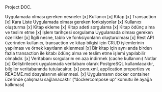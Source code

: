 Project DOC.


Uygulamada olması gereken nesneler
[x] Kullanıcı 
[x] Kitap
[x] Transaction
[x] Kara Liste
Uygulamada olması gereken fonksiyonlar
[x] Kullanıcı oluşturma
[x] Kitap ekleme
[x] Kitap adeti sorgulama
[x] Kitap ödünç alma ve teslim etme
[x] İşlem tarihçesi sorgulama
Uygulamada olması gereken özellikler
[x] İlgili nesne, tablo ve fonksiyonların oluşturulması
[x] Rest API üzerinden kullanıcı, transaction ve kitap bilgisi için CRUD işlemlerinin
yapılması ve örnek kayıtların eklenmesi
[x] Bir kitap için aynı anda birden fazla transaction ile kitabı ödünç alma ve teslim
etme işlemi yapılabilir olmalıdır.
[x] Veritabanı sorgularını en aza indirmek (cache kullanımı)
Notlar
[x] Geliştirilecek uygulamada veritabanı olarak PostgreSQL kullanılacaktır, bilgiler
veritabanında tutulacaktır.
[x] pom.xml, application.properties ve README.md dosyalarının eklenmesi.
[x] Uygulamanın docker container üzerinde çalışması sağlanacaktır (“dockercompose up“ komutu ile ayağa kalkması)
